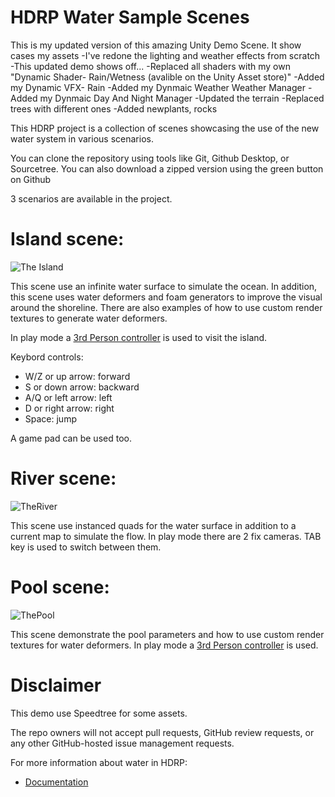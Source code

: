 # HDRP Water Sample Scenes

This is my updated version of this amazing Unity Demo Scene. It show cases my assets
-I've redone the lighting and weather effects from scratch
-This updated demo shows off...
  -Replaced all shaders with my own "Dynamic Shader- Rain/Wetness (avalible on the Unity Asset store)"
  -Added my Dynamic VFX- Rain
  -Added my Dynmaic Weather Weather Manager
  -Added my Dynmaic Day And Night Manager
  -Updated the terrain
  -Replaced trees with different ones
  -Added newplants, rocks


This HDRP project is a collection of scenes showcasing the use of the new water system in various scenarios.

You can clone the repository using tools like Git, Github Desktop, or Sourcetree.
You can also download a zipped version using the green button on Github 


3 scenarios are available in the project.

# Island scene:

![The Island](https://user-images.githubusercontent.com/40639410/233672295-532696e5-a227-4aa4-aa76-1fd09793661e.jpg)


This scene use an infinite water surface to simulate the ocean. In addition, this scene uses water deformers and foam generators to improve the visual around the shoreline.
There are also examples of how to use custom render textures to generate water deformers.

In play mode a [3rd Person controller](https://assetstore.unity.com/packages/essentials/starter-assets-third-person-character-controller-196526)
is used to visit the island. 

Keybord controls:
- W/Z or up arrow: forward
- S or down arrow: backward
- A/Q or left arrow: left
- D or right arrow: right
- Space: jump

A game pad can be used too.

# River scene:

![TheRiver](https://user-images.githubusercontent.com/40639410/227177740-6546e98a-47cc-45dc-8027-09d48f4dc02a.jpg)

This scene use instanced quads for the water surface in addition to a current map to simulate the flow.
In play mode there are 2 fix cameras. TAB key is used to switch between them.

# Pool scene:

![ThePool](https://user-images.githubusercontent.com/40639410/227177826-ee1a3b7e-8128-4e77-a9b0-f923b3c72698.jpg)

This scene demonstrate the pool parameters and how to use custom render textures for water deformers.
In play mode a [3rd Person controller](https://assetstore.unity.com/packages/essentials/starter-assets-third-person-character-controller-196526) is used.

# Disclaimer

This demo use Speedtree for some assets.

The repo owners will not accept pull requests, GitHub review requests, or any other GitHub-hosted issue management requests.

For more information about water in HDRP: 
- [Documentation](https://docs.unity3d.com/Packages/com.unity.render-pipelines.high-definition@16.0/manual/WaterSystem.html)
